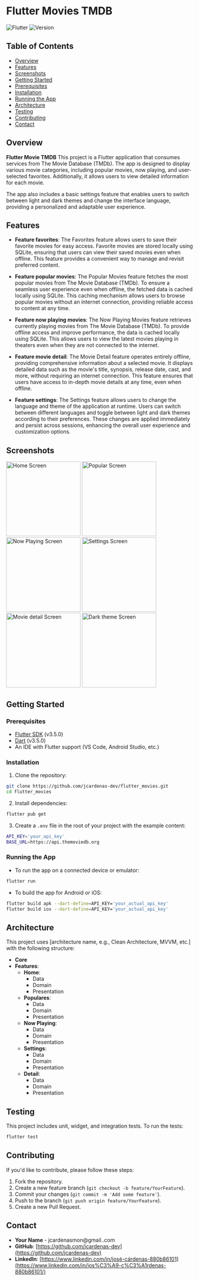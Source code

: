 # Flutter Movies TMDB

![Flutter](https://img.shields.io/badge/Flutter-3.5-blue?style=flat-square&logo=flutter)
![Version](https://img.shields.io/badge/Version-1.0.0-yellow?style=flat-square)

## Table of Contents

- [Overview](#overview)
- [Features](#features)
- [Screenshots](#screenshots)
- [Getting Started](#getting-started)
- [Prerequisites](#prerequisites)
- [Installation](#installation)
- [Running the App](#running-the-app)
- [Architecture](#architecture)
- [Testing](#testing)
- [Contributing](#contributing)
- [Contact](#contact)

## Overview

**Flutter Movie TMDB** This project is a Flutter application that consumes services from The Movie Database (TMDb). The app is designed to display various movie categories, including popular movies, now playing, and user-selected favorites. Additionally, it allows users to view detailed information for each movie.

The app also includes a basic settings feature that enables users to switch between light and dark themes and change the interface language, providing a personalized and adaptable user experience.

## Features

- **Feature favorites**: The Favorites feature allows users to save their favorite movies for easy access. Favorite movies are stored locally using SQLite, ensuring that users can view their saved movies even when offline. This feature provides a convenient way to manage and revisit preferred content.

- **Feature popular movies**: The Popular Movies feature fetches the most popular movies from The Movie Database (TMDb). To ensure a seamless user experience even when offline, the fetched data is cached locally using SQLite. This caching mechanism allows users to browse popular movies without an internet connection, providing reliable access to content at any time.

- **Feature now playing movies**: The Now Playing Movies feature retrieves currently playing movies from The Movie Database (TMDb). To provide offline access and improve performance, the data is cached locally using SQLite. This allows users to view the latest movies playing in theaters even when they are not connected to the internet.

- **Feature movie detail**: The Movie Detail feature operates entirely offline, providing comprehensive information about a selected movie. It displays detailed data such as the movie's title, synopsis, release date, cast, and more, without requiring an internet connection. This feature ensures that users have access to in-depth movie details at any time, even when offline.

- **Feature settings**: The Settings feature allows users to change the language and theme of the application at runtime. Users can switch between different languages and toggle between light and dark themes according to their preferences. These changes are applied immediately and persist across sessions, enhancing the overall user experience and customization options.
  
## Screenshots

<img src="screenshots/favorites.png" alt="Home Screen" width="200"/>
<img src="screenshots/popular_favorites.png" alt="Popular Screen" width="200"/>
<img src="screenshots/now_playing_favorites.png" alt="Now Playing Screen" width="200"/>
<img src="screenshots/settings.png" alt="Settings Screen" width="200"/>
<img src="screenshots/movie_detail.png" alt="Movie detail Screen" width="200"/>
<img src="screenshots/dark_theme.png" alt="Dark theme Screen" width="200"/>

## Getting Started

### Prerequisites

- [Flutter SDK](https://flutter.dev/docs/get-started/install) (v3.5.0)
- [Dart](https://dart.dev/get-dart) (v3.5.0)
- An IDE with Flutter support (VS Code, Android Studio, etc.)

### Installation

1. Clone the repository:
```bash
git clone https://github.com/jcardenas-dev/flutter_movies.git
cd flutter_movies
```
2.  Install dependencies:
```bash
flutter pub get
```
3.  Create a  `.env`  file in the root of your project with the example content:
```bash
API_KEY='your_api_key'
BASE_URL=https://api.themoviedb.org
```
### Running the App
- To run the app on a connected device or emulator:
```bash
flutter run
```
- To build the app for Android or iOS:
```bash
flutter build apk --dart-define=API_KEY='your_actual_api_key'
flutter build ios --dart-define=API_KEY='your_actual_api_key'
```
## Architecture
This project uses [architecture name, e.g., Clean Architecture, MVVM, etc.] with the following structure:

-   **Core**
-   **Features**: 
	- **Home**:
		- Data
		- Domain
		- Presentation
	- **Populares**:
		- Data
		- Domain
		- Presentation
	- **Now Playing**:
		- Data
		- Domain
		- Presentation
	- **Settings**:
		- Data
		- Domain
		- Presentation
	- **Detail**:
		- Data
		- Domain
		- Presentation

## Testing
This project includes unit, widget, and integration tests. To run the tests:
```bash
flutter test
```
## Contributing

If you'd like to contribute, please follow these steps:

1.  Fork the repository.
2.  Create a new feature branch (`git checkout -b feature/YourFeature`).
3.  Commit your changes (`git commit -m 'Add some feature'`).
4.  Push to the branch (`git push origin feature/YourFeature`).
5.  Create a new Pull Request.

## Contact

-   **Your Name** - jcardenasmon@gmail..com
-   **GitHub**: [https://github.com/jcardenas-dev](https://github.com/jcardenas-dev)
-   **LinkedIn**: [https://www.linkedin.com/in/josé-cárdenas-880b86101](https://www.linkedin.com/in/jos%C3%A9-c%C3%A1rdenas-880b86101/)